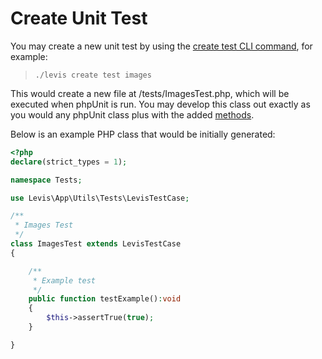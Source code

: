 
# Create Unit Test

You may create a new unit test by using the [create test CLI command](../cli/test.md), for example:

> `./levis create test images`

This would create a new file at /tests/ImagesTest.php, which will be executed when phpUnit is run.  You may develop this class out exactly as you would any phpUnit class plus with the added [methods](../classes/app/utils/tests/levistestcase/index.md).

Below is an example PHP class that would be initially generated:

~~~php
<?php
declare(strict_types = 1);

namespace Tests;

use Levis\App\Utils\Tests\LevisTestCase;

/**
 * Images Test
 */
class ImagesTest extends LevisTestCase
{

    /**
     * Example test
     */
    public function testExample():void
    {
        $this->assertTrue(true);
    }

}



~~~




